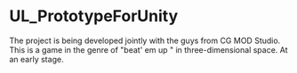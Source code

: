 # UL_PrototypeForUnity
 The project is being developed jointly with the guys from CG MOD Studio. This is a game in the genre of "beat' em up " in three-dimensional space. At an early stage.
